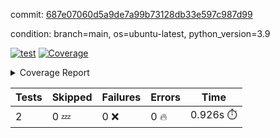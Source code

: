 commit: [687e07060d5a9de7a99b73128db33e597c987d99](https://github.com/rcmdnk/s3-reader/tree/687e07060d5a9de7a99b73128db33e597c987d99)

condition: branch=main, os=ubuntu-latest, python_version=3.9

[![test](https://github.com/rcmdnk/s3-reader/actions/workflows/test.yml/badge.svg)](https://github.com/rcmdnk/s3-reader/actions/runs/11672817444)
<a href="https://github.com/rcmdnk/s3-reader/blob/687e07060d5a9de7a99b73128db33e597c987d99/README.md"><img alt="Coverage" src="https://img.shields.io/badge/Coverage-36%25-red.svg" /></a><details><summary>Coverage Report </summary><table><tr><th>File</th><th>Stmts</th><th>Miss</th><th>Cover</th><th>Missing</th></tr><tbody><tr><td colspan="5"><b>src/s3_reader</b></td></tr><tr><td>&nbsp; &nbsp;<a href="https://github.com/rcmdnk/s3-reader/blob/687e07060d5a9de7a99b73128db33e597c987d99/src/s3_reader/file.py">file.py</a></td><td>89</td><td>60</td><td>33%</td><td><a href="https://github.com/rcmdnk/s3-reader/blob/687e07060d5a9de7a99b73128db33e597c987d99/src/s3_reader/file.py#L59-L62">59&ndash;62</a>, <a href="https://github.com/rcmdnk/s3-reader/blob/687e07060d5a9de7a99b73128db33e597c987d99/src/s3_reader/file.py#L65">65</a>, <a href="https://github.com/rcmdnk/s3-reader/blob/687e07060d5a9de7a99b73128db33e597c987d99/src/s3_reader/file.py#L68-L75">68&ndash;75</a>, <a href="https://github.com/rcmdnk/s3-reader/blob/687e07060d5a9de7a99b73128db33e597c987d99/src/s3_reader/file.py#L78-L80">78&ndash;80</a>, <a href="https://github.com/rcmdnk/s3-reader/blob/687e07060d5a9de7a99b73128db33e597c987d99/src/s3_reader/file.py#L84-L90">84&ndash;90</a>, <a href="https://github.com/rcmdnk/s3-reader/blob/687e07060d5a9de7a99b73128db33e597c987d99/src/s3_reader/file.py#L94-L98">94&ndash;98</a>, <a href="https://github.com/rcmdnk/s3-reader/blob/687e07060d5a9de7a99b73128db33e597c987d99/src/s3_reader/file.py#L103-L148">103&ndash;148</a>, <a href="https://github.com/rcmdnk/s3-reader/blob/687e07060d5a9de7a99b73128db33e597c987d99/src/s3_reader/file.py#L151-L165">151&ndash;165</a></td></tr><tr><td><b>TOTAL</b></td><td><b>94</b></td><td><b>60</b></td><td><b>36%</b></td><td>&nbsp;</td></tr></tbody></table></details>

| Tests | Skipped | Failures | Errors | Time |
| ----- | ------- | -------- | -------- | ------------------ |
| 2 | 0 :zzz: | 0 :x: | 0 :fire: | 0.926s :stopwatch: |

